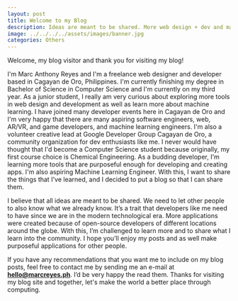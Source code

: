 ```yaml
---
layout: post
title: Welcome to my Blog
description: Ideas are meant to be shared. More web design + dev and machine learning discoveries on the way!
image: ../../../../assets/images/banner.jpg
categories: Others
---
```


Welcome, my blog visitor and thank you for visiting my blog!

I'm Marc Anthony Reyes and I'm a freelance web designer and developer based in Cagayan de Oro, Philippines. I'm currently finishing my degree in Bachelor of Science in Computer Science and I'm currently on my third year. As a junior student, I really am very curious about exploring more tools in web design and development as well as learn more about machine learning. I have joined many developer events here in Cagayan de Oro and I'm very happy that there are many aspiring software engineers, web, AR/VR, and game developers, and machine learning engineers. I'm also a volunteer creative lead at Google Developer Group Cagayan de Oro, a community organization for dev enthusiasts like me. I never would have thought that I'd become a Computer Science student because originally, my first course choice is Chemical Engineering. As a budding developer, I'm learning more tools that are purposeful enough for developing and creating apps. I'm also aspiring Machine Learning Engineer. With this, I want to share the things that I've learned, and I decided to put a blog so that I can share them.

I believe that all ideas are meant to be shared. We need to let other people to also know what we already know. It’s a trait that developers like me need to have since we are in the modern technological era. More applications were created because of open-source developers of different locations around the globe. With this, I’m challenged to learn more and to share what I learn into the community. I hope you’ll enjoy my posts and as well make purposeful applications for other people. 

If you have any recommendations that you want me to include on my blog posts, feel free to contact me by sending me an e-mail at <strong><a href="mailto:hello@marcreyes.ph">hello@marcreyes.ph</a></strong>. I’d be very happy the read them. Thanks for visiting my blog site and together, let's make the world a better place through computing.
